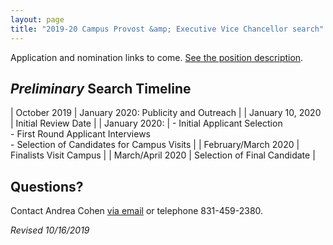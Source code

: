 ```yaml
---
layout: page
title: "2019-20 Campus Provost &amp; Executive Vice Chancellor search"
---
```


Application and nomination links to come. [See the position description](/assets/pdfs/cpevc-position-description.pdf). 

## _Preliminary_ Search Timeline

| October 2019 | January 2020: Publicity and Outreach |
| January 10, 2020 | Initial Review Date |
| January 2020: | - Initial Applicant Selection<br>- First Round Applicant Interviews<br>- Selection of Candidates for Campus Visits |
| February/March 2020 | Finalists Visit Campus |
| March/April 2020 | Selection of Final Candidate |

## Questions?

Contact Andrea Cohen [via email](mailto:cpevc-search@ucsc.edu) or telephone 831-459-2380.

_Revised 10/16/2019_